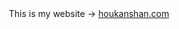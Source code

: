 <p align="center" style="margin: 0">
  This is my website -> <a href="https://houkanshan.com" target="_blank">houkanshan.com</a></p>
